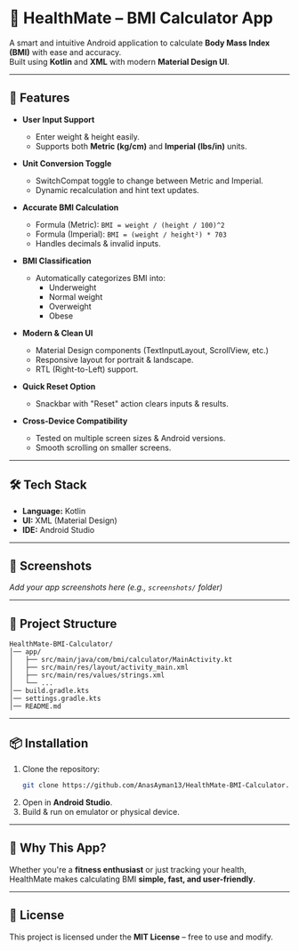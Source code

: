 # 📱 HealthMate – BMI Calculator App  

A smart and intuitive Android application to calculate **Body Mass Index (BMI)** with ease and accuracy.  
Built using **Kotlin** and **XML** with modern **Material Design UI**.  

---

## 🚀 Features  
- **User Input Support**  
  - Enter weight & height easily.  
  - Supports both **Metric (kg/cm)** and **Imperial (lbs/in)** units.  

- **Unit Conversion Toggle**  
  - SwitchCompat toggle to change between Metric and Imperial.  
  - Dynamic recalculation and hint text updates.  

- **Accurate BMI Calculation**  
  - Formula (Metric): `BMI = weight / (height / 100)^2`  
  - Formula (Imperial): `BMI = (weight / height²) * 703`  
  - Handles decimals & invalid inputs.  

- **BMI Classification**  
  - Automatically categorizes BMI into:  
    - Underweight  
    - Normal weight  
    - Overweight  
    - Obese  

- **Modern & Clean UI**  
  - Material Design components (TextInputLayout, ScrollView, etc.)  
  - Responsive layout for portrait & landscape.  
  - RTL (Right-to-Left) support.  

- **Quick Reset Option**  
  - Snackbar with "Reset" action clears inputs & results.  

- **Cross-Device Compatibility**  
  - Tested on multiple screen sizes & Android versions.  
  - Smooth scrolling on smaller screens.  

---

## 🛠️ Tech Stack  
- **Language:** Kotlin  
- **UI:** XML (Material Design)  
- **IDE:** Android Studio  

---

## 📸 Screenshots  
_Add your app screenshots here (e.g., `screenshots/` folder)_  

---

## 📂 Project Structure  
```
HealthMate-BMI-Calculator/
│── app/
│   ├── src/main/java/com/bmi/calculator/MainActivity.kt
│   ├── src/main/res/layout/activity_main.xml
│   ├── src/main/res/values/strings.xml
│   └── ...
│── build.gradle.kts
│── settings.gradle.kts
│── README.md
```

---

## 📦 Installation  
1. Clone the repository:  
   ```bash
   git clone https://github.com/AnasAyman13/HealthMate-BMI-Calculator.git
   ```
2. Open in **Android Studio**.  
3. Build & run on emulator or physical device.  

---

## 🎯 Why This App?  
Whether you're a **fitness enthusiast** or just tracking your health, HealthMate makes calculating BMI **simple, fast, and user-friendly**.  

---

## 📜 License  
This project is licensed under the **MIT License** – free to use and modify.  
